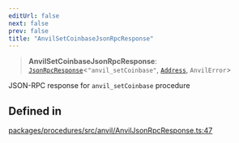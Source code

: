 ```yaml
---
editUrl: false
next: false
prev: false
title: "AnvilSetCoinbaseJsonRpcResponse"
---
```


> **AnvilSetCoinbaseJsonRpcResponse**: [`JsonRpcResponse`](/reference/tevm/jsonrpc/type-aliases/jsonrpcresponse/)\<`"anvil_setCoinbase"`, [`Address`](/reference/tevm/utils/type-aliases/address/), `AnvilError`\>

JSON-RPC response for `anvil_setCoinbase` procedure

## Defined in

[packages/procedures/src/anvil/AnvilJsonRpcResponse.ts:47](https://github.com/qbzzt/tevm-monorepo/blob/main/packages/procedures/src/anvil/AnvilJsonRpcResponse.ts#L47)
